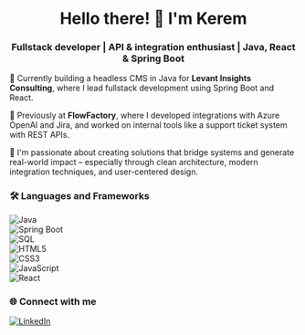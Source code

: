<div align="center">
  <h1>Hello there! 👋 I'm Kerem</h1>
</div>
<div align="center">
  <h3>Fullstack developer | API & integration enthusiast | Java, React & Spring Boot</h3>
</div>

💼 Currently building a headless CMS in Java for **Levant Insights Consulting**, where I lead fullstack development using Spring Boot and React.

🔗 Previously at **FlowFactory**, where I developed integrations with Azure OpenAI and Jira, and worked on internal tools like a support ticket system with REST APIs.

💬 I'm passionate about creating solutions that bridge systems and generate real-world impact – especially through clean architecture, modern integration techniques, and user-centered design.

### 🛠️ Languages and Frameworks
![Java](https://img.shields.io/badge/-Java-007396?logo=openjdk&logoColor=white&style=flat)  
![Spring Boot](https://img.shields.io/badge/-Spring%20Boot-6DB33F?logo=spring-boot&logoColor=white&style=flat)  
![SQL](https://img.shields.io/badge/-SQL-4479A1?logo=postgresql&logoColor=white&style=flat)  
![HTML5](https://img.shields.io/badge/-HTML5-E34F26?logo=html5&logoColor=white&style=flat)  
![CSS3](https://img.shields.io/badge/-CSS3-1572B6?logo=css3&logoColor=white&style=flat)  
![JavaScript](https://img.shields.io/badge/-JavaScript-F7DF1E?logo=javascript&logoColor=black&style=flat)  
![React](https://img.shields.io/badge/-React-61DAFB?logo=react&logoColor=black&style=flat)  

### 🌐 Connect with me
[![LinkedIn](https://img.shields.io/badge/-LinkedIn-0077B5?logo=linkedin&logoColor=white&style=flat)](https://www.linkedin.com/in/keremtazedal/)

